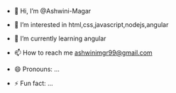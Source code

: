 - 👋 Hi, I’m @Ashwini-Magar
- 👀 I’m interested in html,css,javascript,nodejs,angular
- 🌱 I’m currently learning angular

- 📫 How to reach me ashwinimgr99@gmail.com
- 😄 Pronouns: ...
- ⚡ Fun fact: ...

<!---
Ashwini-Magar/Ashwini-Magar is a ✨ special ✨ repository because its `README.md` (this file) appears on your GitHub profile.
You can click the Preview link to take a look at your changes.
--->
